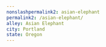 ```yaml
---
﻿nonslashpermalink2: asian-elephant
permalink2: /asian-elephant/
alley: Asian Elephant
city: Portland
state: Oregon
---
```

